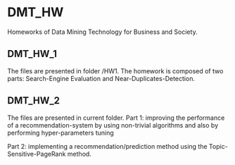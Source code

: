 # DMT_HW
Homeworks of Data Mining Technology for Business and Society.
## DMT_HW_1
The files are presented in folder /HW1.
The homework is composed of two parts: Search-Engine Evaluation and Near-Duplicates-Detection.


## DMT_HW_2
The files are presented in current folder.
Part 1:
improving the performance of a recommendation-system by using non-trivial algorithms and also by performing hyper-parameters tuning

Part 2:
implementing a recommendation/prediction method using the Topic-Sensitive-PageRank method.


